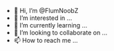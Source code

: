 - 👋 Hi, I’m @FlumNoobZ
- 👀 I’m interested in ...
- 🌱 I’m currently learning ...
- 💞️ I’m looking to collaborate on ...
- 📫 How to reach me ...

<!---
FlumNoobZ/FlumNoobZ is a ✨ special ✨ repository because its `README.md` (this file) appears on your GitHub profile.
You can click the Preview link to take a look at your changes.
--->
